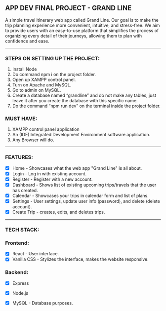 ## APP DEV FINAL PROJECT - GRAND LINE
A simple travel itinerary web app called Grand Line. Our goal is to make the trip planning experience more convenient, intuitive, and stress-free. We aim to provide users with an easy-to-use platform that simplifies the process of organizing every detail of their journeys, allowing them to plan with confidence and ease.

________________________________________________________________
### STEPS ON SETTING UP THE PROJECT:

1. Install Node
2. Do command npm i on the project folder.
3. Open up XAMPP control panel.
4. Turn on Apache and MySQL.
5. Go to admin on MySQL.
6. Create a database named “grandline” and do not make any tables, just leave it after you create the database with this specific name.
7. Do the command “npm run dev” on the terminal inside the project folder.

### MUST HAVE:
1.	XAMPP control panel application
2.	An (IDE) Integrated Development Environment software application.
3.	Any Browser will do.


________________________________________________________________
### FEATURES:
- [X] Home - Showcases what the web app "Grand Line" is all about.
- [X] Login - Log in with existing account.
- [X] Register - Register with a new account.
- [X] Dashboard - Shows list of existing upcoming trips/travels that the user has created.
- [X] Calendar - Showcases your trips in calendar form and list of plans.
- [X] Settings - User settings, update user info (password), and delete (delete account).
- [X] Create Trip - creates, edits, and deletes trips.

________________________________________________________________
### TECH STACK:

### Frontend:
- [X] React - User interface.
- [X] Vanilla CSS - Stylizes the interface, makes the website responsive.

### Backend:
- [X] Express
- [X] Node.js 
- [X] MySQL - Database purposes.


